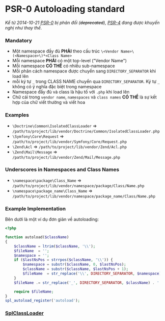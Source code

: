 PSR-0 Autoloading standard
==========================
_Kể từ 2014-10-21 [PSR-0](https://github.com/gr-hien/PSR/blob/master/PSR-0.md) bị phản đối (~~deprecated~~), [PSR-4](https://github.com/gr-hien/PSR/blob/master/PSR-4.md) đang được khuyến nghị như thay thế._

### Mandatory
* Một namespace đầy đủ **PHẢI** theo cấu trúc `\<Vendor Name>\(<Namespace>\)*<Class Name>`
* Mỗi namespace **PHẢI** có một top-level ("Vendor Name")
* Mỗi namespace **CÓ THỂ** có nhiều sub-namespace
* Mỗi phân cách namespace được chuyển sang `DIRECTORY_SEPARATOR` khi load lên
* mỗi ký tự `_` trong CLASS NAME chuyển qua `DIRECTORY_SEPARATOR`. Ký tự `_` không có ý nghĩa đặc biệt trong namespace
* Namespace đầy đủ và class là hậu tố với `.php` khi load lên
* Chữ cái trong `vendor name`, `namespaces` và `class names` **CÓ THỂ** là sự kết hợp của chữ viết thường và viết hoa

### Examples
* `\Doctrine\Common\IsolatedClassLoader` => `/path/to/project/lib/vendor/Doctrine/Common/IsolatedClassLoader.php`
* `\Symfony\Core\Request` => `/path/to/project/lib/vendor/Symfony/Core/Request.php`
* `\Zend\Acl` => `/path/to/project/lib/vendor/Zend/Acl.php`
* `\Zend\Mail\Message` => `/path/to/project/lib/vendor/Zend/Mail/Message.php`

### Underscores in Namespaces and Class Names
* `\namespace\package\Class_Name` => `/path/to/project/lib/vendor/namespace/package/Class/Name.php`
* `\namespace\package_name\Class_Name` => `/path/to/project/lib/vendor/namespace/package_name/Class/Name.php`

### Example Implementation
Bên dưới là một ví dụ đơn giản về autoloading:
```php
<?php

function autoload($className)
{
	$className = ltrim($className, '\\');
	$fileName  = '';
	$namespace = '';
	if ($lastNsPos = strrpos($className, '\\')) {
		$namespace = substr($className, 0, $lastNsPos);
		$className = substr($className, $lastNsPos + 1);
		$fileName  = str_replace('\\', DIRECTORY_SEPARATOR, $namespace) . DIRECTORY_SEPARATOR;
	}
	$fileName .= str_replace('_', DIRECTORY_SEPARATOR, $className) . '.php';

	require $fileName;
}
spl_autoload_register('autoload');
```
### [SplClassLoader](https://github.com/runsystem-hiennt2/PSR/blob/master/SplClassLoader.php)
